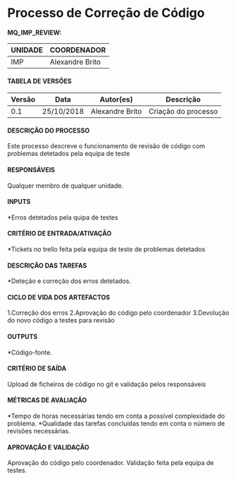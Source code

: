 # Processo de Correção de Código

**MQ_IMP_REVIEW:**

| UNIDADE | COORDENADOR |
|---------|-------------|
|   IMP   |Alexandre Brito|

#### TABELA DE VERSÕES

| Versão | Data | Autor(es) | Descrição
|---|---|---|---
| 0.1 | 25/10/2018 | Alexandre Brito | Criação do processo |

#### DESCRIÇÃO DO PROCESSO

Este processo descreve o funcionamento de revisão de código com problemas detetados pela equipa de teste

#### RESPONSÁVEIS

Qualquer membro de qualquer unidade.

#### INPUTS
*Erros detetados pela quipa de testes

#### CRITÉRIO DE ENTRADA/ATIVAÇÃO
*Tickets no trello feita pela equipa de teste de problemas detetados

#### DESCRIÇÃO DAS TAREFAS
*Deteção e correção dos erros detetados.

#### CICLO DE VIDA DOS ARTEFACTOS
1.Correção dos erros
2.Aprovação do código pelo coordenador
3.Devolução do novo código a testes para revisão

#### OUTPUTS
*Código-fonte.

#### CRITÉRIO DE SAÍDA
Upload de ficheiros de código no git e validação pelos responsáveis

#### MÉTRICAS DE AVALIAÇÃO
*Tempo de horas necessárias tendo em conta a possível complexidade do problema.
*Qualidade das tarefas concluídas tendo em conta o número de revisões necessárias.

#### APROVAÇÃO E VALIDAÇÃO
Aprovação do código pelo coordenador.
Validação feita pela equipa de testes.
